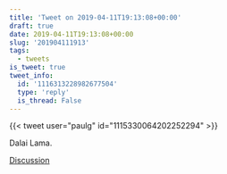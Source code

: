 ```yaml
---
title: 'Tweet on 2019-04-11T19:13:08+00:00'
draft: true
date: 2019-04-11T19:13:08+00:00
slug: '201904111913'
tags:
  - tweets
is_tweet: true
tweet_info:
  id: '1116313228982677504'
  type: 'reply'
  is_thread: False
---
```




{{< tweet user="paulg" id="1115330064202252294" >}}

Dalai Lama.

[Discussion](https://x.com/sytelus/status/1116313228982677504)
